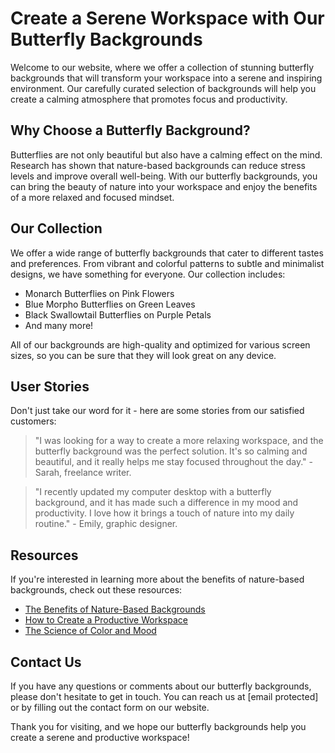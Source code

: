 <!--font:Alegreya-->

# Create a Serene Workspace with Our Butterfly Backgrounds

Welcome to our website, where we offer a collection of stunning butterfly backgrounds that will transform your workspace into a serene and inspiring environment. Our carefully curated selection of backgrounds will help you create a calming atmosphere that promotes focus and productivity.

## Why Choose a Butterfly Background?

Butterflies are not only beautiful but also have a calming effect on the mind. Research has shown that nature-based backgrounds can reduce stress levels and improve overall well-being. With our butterfly backgrounds, you can bring the beauty of nature into your workspace and enjoy the benefits of a more relaxed and focused mindset.

## Our Collection

We offer a wide range of butterfly backgrounds that cater to different tastes and preferences. From vibrant and colorful patterns to subtle and minimalist designs, we have something for everyone. Our collection includes:

- Monarch Butterflies on Pink Flowers
- Blue Morpho Butterflies on Green Leaves
- Black Swallowtail Butterflies on Purple Petals
- And many more!

All of our backgrounds are high-quality and optimized for various screen sizes, so you can be sure that they will look great on any device.

## User Stories

Don't just take our word for it - here are some stories from our satisfied customers:

> "I was looking for a way to create a more relaxing workspace, and the butterfly background was the perfect solution. It's so calming and beautiful, and it really helps me stay focused throughout the day." - Sarah, freelance writer.

> "I recently updated my computer desktop with a butterfly background, and it has made such a difference in my mood and productivity. I love how it brings a touch of nature into my daily routine." - Emily, graphic designer.

## Resources

If you're interested in learning more about the benefits of nature-based backgrounds, check out these resources:

- [The Benefits of Nature-Based Backgrounds](#)
- [How to Create a Productive Workspace](#)
- [The Science of Color and Mood](#)

## Contact Us

If you have any questions or comments about our butterfly backgrounds, please don't hesitate to get in touch. You can reach us at [email protected] or by filling out the contact form on our website.

Thank you for visiting, and we hope our butterfly backgrounds help you create a serene and productive workspace!

<!--

Write me content for website with wallpaper which alt text is:

"A close-up of a butterfly on a flower"

The name/title of the page should not be 1:1 copy of the alt text but rather a real content of the website which is using this wallpaper.

- Use markdown format 
- Start with heading
- Heading should be short and concise
- The content should look like a real website 
- The website should not be about the wallpaper, wallpaper is just a related background
- Heading should be contain work "wallpaper" or "background"
- Include real sections like references, contact, user stories, etc. use things relevant to the page purpose.
- Feel free to use structure like headings, bullets, numbering, blockquotes, paragraphs, horizontal lines, etc.
- You can use formatting like bold or _italic_
- You can include UTF-8 emojis
- Links should be only #hash anchors (and you can refer to the document itself)
- Do not include images


---


# Transform Your Workspace with a Stunning Butterfly Wallpaper Background

Welcome to our website, where you can discover beautiful butterfly wallpaper backgrounds that will transform your workspace. Our wallpapers are carefully selected to provide you with stunning and inspiring designs that will help you create a productive and enjoyable environment.

## Why Choose Butterfly Wallpaper?

Our butterfly wallpaper is not only visually appealing but also has a calming effect on the mind. Studies have shown that nature-based wallpapers can reduce stress levels and improve overall well-being. With our butterfly wallpaper, you can bring the beauty of nature into your workspace and enjoy the benefits of a more relaxed and focused mindset.

## Our Collection

We offer a wide range of butterfly wallpaper designs that cater to different tastes and preferences. From vibrant and colorful patterns to subtle and minimalist designs, we have something for everyone. Our collection includes:

- Monarch Butterflies on Pink Flowers
- Blue Morpho Butterflies on Green Leaves
- Black Swallowtail Butterflies on Purple Petals
- And many more!

All of our wallpapers are high-quality and optimized for various screen sizes, so you can be sure that they will look great on any device.

## User Stories

Don't just take our word for it - here are some stories from our satisfied customers:

> "I was looking for a way to brighten up my home office, and the butterfly wallpaper was the perfect solution. It's so calming and beautiful, and it really helps me stay focused throughout the day." - Sarah, freelance writer.

> "I recently redecorated my daughter's bedroom, and the butterfly wallpaper was the perfect finishing touch. She loves it, and it makes the room feel so much brighter and happier." - Emily, mother of two.

## References

If you're interested in learning more about the benefits of nature-based wallpapers, check out these resources:

- [The Benefits of Nature-Based Wallpapers](#)
- [How to Create a Productive Workspace](#)
- [The Science of Color and Mood](#)

## Contact Us

If you have any questions or comments about our butterfly wallpaper collection, please don't hesitate to get in touch. You can reach us at [email protected] or by filling out the contact form on our website.

Thank you for visiting, and we hope you find the perfect butterfly wallpaper background for your workspace!


---


Heading should not include word "wallpaper". The website should not be about the wallpaper itself, wallpaper is just a related background, rewrite whole content.


---


# Create a Serene Workspace with Our Butterfly Backgrounds

Welcome to our website, where we offer a collection of stunning butterfly backgrounds that will transform your workspace into a serene and inspiring environment. Our carefully curated selection of backgrounds will help you create a calming atmosphere that promotes focus and productivity.

## Why Choose a Butterfly Background?

Butterflies are not only beautiful but also have a calming effect on the mind. Research has shown that nature-based backgrounds can reduce stress levels and improve overall well-being. With our butterfly backgrounds, you can bring the beauty of nature into your workspace and enjoy the benefits of a more relaxed and focused mindset.

## Our Collection

We offer a wide range of butterfly backgrounds that cater to different tastes and preferences. From vibrant and colorful patterns to subtle and minimalist designs, we have something for everyone. Our collection includes:

- Monarch Butterflies on Pink Flowers
- Blue Morpho Butterflies on Green Leaves
- Black Swallowtail Butterflies on Purple Petals
- And many more!

All of our backgrounds are high-quality and optimized for various screen sizes, so you can be sure that they will look great on any device.

## User Stories

Don't just take our word for it - here are some stories from our satisfied customers:

> "I was looking for a way to create a more relaxing workspace, and the butterfly background was the perfect solution. It's so calming and beautiful, and it really helps me stay focused throughout the day." - Sarah, freelance writer.

> "I recently updated my computer desktop with a butterfly background, and it has made such a difference in my mood and productivity. I love how it brings a touch of nature into my daily routine." - Emily, graphic designer.

## Resources

If you're interested in learning more about the benefits of nature-based backgrounds, check out these resources:

- [The Benefits of Nature-Based Backgrounds](#)
- [How to Create a Productive Workspace](#)
- [The Science of Color and Mood](#)

## Contact Us

If you have any questions or comments about our butterfly backgrounds, please don't hesitate to get in touch. You can reach us at [email protected] or by filling out the contact form on our website.

Thank you for visiting, and we hope our butterfly backgrounds help you create a serene and productive workspace!

-->
